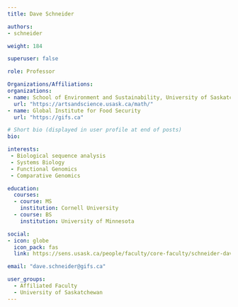 ```yaml
---
title: Dave Schneider

authors:
- schneider

weight: 184

superuser: false

role: Professor

Organizations/Affiliations:
organizations:
- name: School of Environment and Sustainability, University of Saskatchewan
  url: "https://artsandscience.usask.ca/math/"
- name: Global Institute for Food Security
  url: "https://gifs.ca"

# Short bio (displayed in user profile at end of posts)
bio:

interests:
 - Biological sequence analysis
 - Systems Biology
 - Functional Genomics
 - Comparative Genomics

education:
  courses:
  - course: MS
    institution: Cornell University
  - course: BS
    institution: University of Minnesota

social:
- icon: globe
  icon_pack: fas
  link: https://sens.usask.ca/people/faculty/core-faculty/schneider-david.php

email: "dave.schneider@gifs.ca"

user_groups:
  - Affiliated Faculty
  - University of Saskatchewan
---
```

